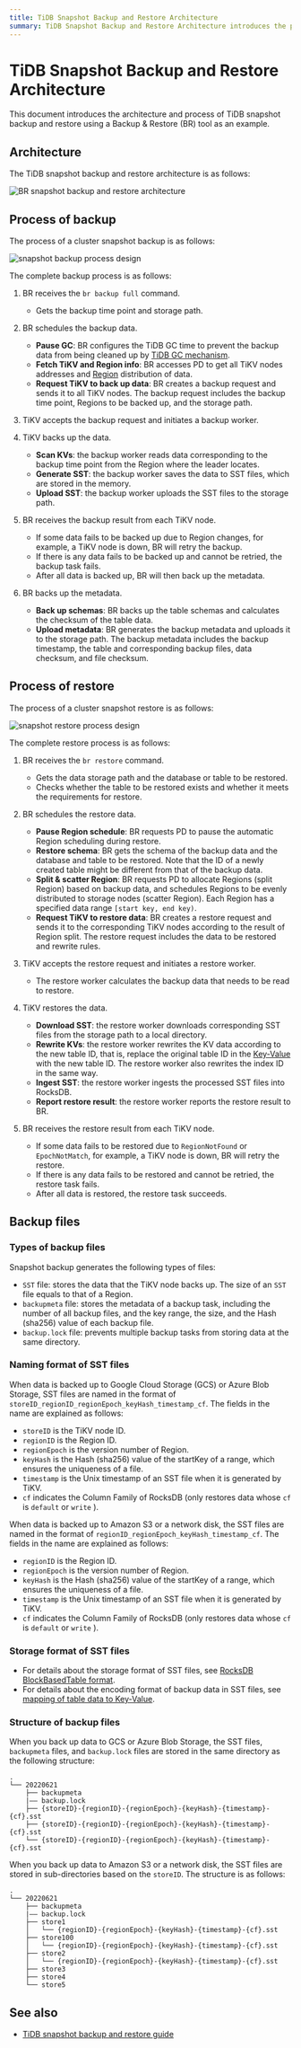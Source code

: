```yaml
---
title: TiDB Snapshot Backup and Restore Architecture
summary: TiDB Snapshot Backup and Restore Architecture introduces the process using a Backup & Restore (BR) tool. The architecture includes backup and restore processes, types of backup files, naming format, storage format, and structure of backup files. The backup process involves scheduling, data backup, and metadata backup. The restore process includes scheduling, schema restore, Region allocation, data restore, and reporting. The types of backup files include SST, backupmeta, and backup.lock files. The naming format and storage format of SST files are explained in detail. For more information, refer to the TiDB snapshot backup and restore guide.
---
```


# TiDB Snapshot Backup and Restore Architecture

This document introduces the architecture and process of TiDB snapshot backup and restore using a Backup & Restore (BR) tool as an example.

## Architecture

The TiDB snapshot backup and restore architecture is as follows:

![BR snapshot backup and restore architecture](/media/br/br-snapshot-arch.png)

## Process of backup

The process of a cluster snapshot backup is as follows:

![snapshot backup process design](/media/br/br-snapshot-backup-ts.png)

The complete backup process is as follows:

1. BR receives the `br backup full` command.

    * Gets the backup time point and storage path.

2. BR schedules the backup data.

    * **Pause GC**: BR configures the TiDB GC time to prevent the backup data from being cleaned up by [TiDB GC mechanism](/garbage-collection-overview.md).
    * **Fetch TiKV and Region info**: BR accesses PD to get all TiKV nodes addresses and [Region](/tidb-storage.md#region) distribution of data.
    * **Request TiKV to back up data**: BR creates a backup request and sends it to all TiKV nodes. The backup request includes the backup time point, Regions to be backed up, and the storage path.

3. TiKV accepts the backup request and initiates a backup worker.

4. TiKV backs up the data.

    * **Scan KVs**: the backup worker reads data corresponding to the backup time point from the Region where the leader locates.
    * **Generate SST**: the backup worker saves the data to SST files, which are stored in the memory.
    * **Upload SST**: the backup worker uploads the SST files to the storage path.

5. BR receives the backup result from each TiKV node.

    * If some data fails to be backed up due to Region changes, for example, a TiKV node is down, BR will retry the backup.
    * If there is any data fails to be backed up and cannot be retried, the backup task fails.
    * After all data is backed up, BR will then back up the metadata.

6. BR backs up the metadata.

    * **Back up schemas**: BR backs up the table schemas and calculates the checksum of the table data.
    * **Upload metadata**: BR generates the backup metadata and uploads it to the storage path. The backup metadata includes the backup timestamp, the table and corresponding backup files, data checksum, and file checksum.

## Process of restore

The process of a cluster snapshot restore is as follows:

![snapshot restore process design](/media/br/br-snapshot-restore-ts.png)

The complete restore process is as follows:

1. BR receives the `br restore` command.

    * Gets the data storage path and the database or table to be restored.
    * Checks whether the table to be restored exists and whether it meets the requirements for restore.

2. BR schedules the restore data.

    * **Pause Region schedule**: BR requests PD to pause the automatic Region scheduling during restore.
    * **Restore schema**: BR gets the schema of the backup data and the database and table to be restored. Note that the ID of a newly created table might be different from that of the backup data.
    * **Split & scatter Region**: BR requests PD to allocate Regions (split Region) based on backup data, and schedules Regions to be evenly distributed to storage nodes (scatter Region). Each Region has a specified data range `[start key, end key)`.
    * **Request TiKV to restore data**: BR creates a restore request and sends it to the corresponding TiKV nodes according to the result of Region split. The restore request includes the data to be restored and rewrite rules.

3. TiKV accepts the restore request and initiates a restore worker.

    * The restore worker calculates the backup data that needs to be read to restore.

4. TiKV restores the data.

    * **Download SST**: the restore worker downloads corresponding SST files from the storage path to a local directory.
    * **Rewrite KVs**: the restore worker rewrites the KV data according to the new table ID, that is, replace the original table ID in the [Key-Value](/tidb-computing.md#mapping-table-data-to-key-value) with the new table ID. The restore worker also rewrites the index ID in the same way.
    * **Ingest SST**: the restore worker ingests the processed SST files into RocksDB.
    * **Report restore result**: the restore worker reports the restore result to BR.

5. BR receives the restore result from each TiKV node.

    * If some data fails to be restored due to `RegionNotFound` or `EpochNotMatch`, for example, a TiKV node is down, BR will retry the restore.
    * If there is any data fails to be restored and cannot be retried, the restore task fails.
    * After all data is restored, the restore task succeeds.

## Backup files

### Types of backup files

Snapshot backup generates the following types of files:

- `SST` file: stores the data that the TiKV node backs up. The size of an `SST` file equals to that of a Region.
- `backupmeta` file: stores the metadata of a backup task, including the number of all backup files, and the key range, the size, and the Hash (sha256) value of each backup file.
- `backup.lock` file: prevents multiple backup tasks from storing data at the same directory.

### Naming format of SST files

When data is backed up to Google Cloud Storage (GCS) or Azure Blob Storage, SST files are named in the format of `storeID_regionID_regionEpoch_keyHash_timestamp_cf`. The fields in the name are explained as follows:

- `storeID` is the TiKV node ID.
- `regionID` is the Region ID.
- `regionEpoch` is the version number of Region.
- `keyHash` is the Hash (sha256) value of the startKey of a range, which ensures the uniqueness of a file.
- `timestamp` is the Unix timestamp of an SST file when it is generated by TiKV.
- `cf` indicates the Column Family of RocksDB (only restores data whose `cf` is `default` or `write` ).

When data is backed up to Amazon S3 or a network disk, the SST files are named in the format of `regionID_regionEpoch_keyHash_timestamp_cf`. The fields in the name are explained as follows:

- `regionID` is the Region ID.
- `regionEpoch` is the version number of Region.
- `keyHash` is the Hash (sha256) value of the startKey of a range, which ensures the uniqueness of a file.
- `timestamp` is the Unix timestamp of an SST file when it is generated by TiKV.
- `cf` indicates the Column Family of RocksDB (only restores data whose `cf` is `default` or `write` ).

### Storage format of SST files

- For details about the storage format of SST files, see [RocksDB BlockBasedTable format](https://github.com/facebook/rocksdb/wiki/Rocksdb-BlockBasedTable-Format).
- For details about the encoding format of backup data in SST files, see [mapping of table data to Key-Value](/tidb-computing.md#mapping-table-data-to-key-value).

### Structure of backup files

When you back up data to GCS or Azure Blob Storage, the SST files, `backupmeta` files, and `backup.lock` files are stored in the same directory as the following structure:

```
.
└── 20220621
    ├── backupmeta
    |—— backup.lock
    ├── {storeID}-{regionID}-{regionEpoch}-{keyHash}-{timestamp}-{cf}.sst
    ├── {storeID}-{regionID}-{regionEpoch}-{keyHash}-{timestamp}-{cf}.sst
    └── {storeID}-{regionID}-{regionEpoch}-{keyHash}-{timestamp}-{cf}.sst
```

When you back up data to Amazon S3 or a network disk, the SST files are stored in sub-directories based on the `storeID`. The structure is as follows:

```
.
└── 20220621
    ├── backupmeta
    |—— backup.lock
    ├── store1
    │   └── {regionID}-{regionEpoch}-{keyHash}-{timestamp}-{cf}.sst
    ├── store100
    │   └── {regionID}-{regionEpoch}-{keyHash}-{timestamp}-{cf}.sst
    ├── store2
    │   └── {regionID}-{regionEpoch}-{keyHash}-{timestamp}-{cf}.sst
    ├── store3
    ├── store4
    └── store5
```

## See also

- [TiDB snapshot backup and restore guide](/br/br-snapshot-guide.md)
